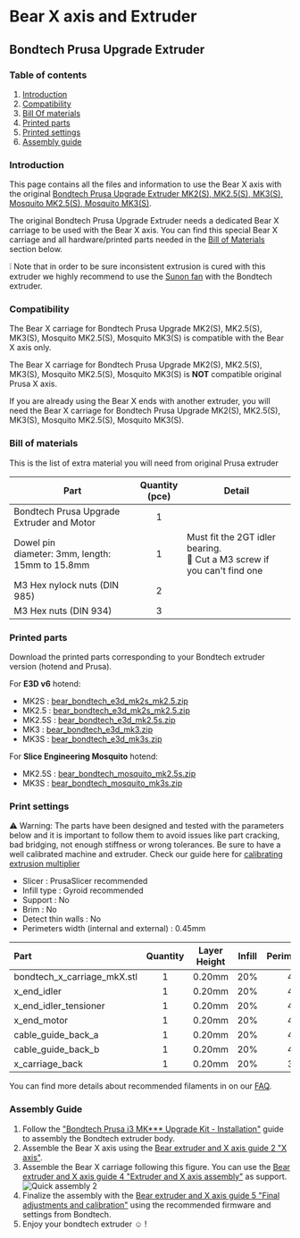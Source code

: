 # Bear X axis and Extruder

## Bondtech Prusa Upgrade Extruder

### Table of contents
  1. [Introduction](#introduction)
  1. [Compatibility](#compatibility)
  1. [Bill Of materials](#bill-of-materials)
  1. [Printed parts](#printed-parts)
  1. [Printed settings](#printed-settings)
  1. [Assembly guide](#assembly-guide)



### Introduction

This page contains all the files and information to use the Bear X axis with the original [Bondtech Prusa Upgrade Extruder MK2(S), MK2.5(S), MK3(S), Mosquito MK2.5(S), Mosquito MK3(S)](https://www.bondtech.se/en/product-category/upgrade-kits/prusa/).

The original Bondtech Prusa Upgrade Extruder needs a dedicated Bear X carriage to be used with the Bear X axis. You can find this special Bear X carriage and all hardware/printed parts needed in the [Bill of Materials](#bill-of-materials) section below.

:grey_exclamation: Note that in order to be sure inconsistent extrusion is cured with this extruder we highly recommend to use the [Sunon fan](../hotend_fan) with the Bondtech extruder.



### Compatibility

The Bear X carriage for Bondtech Prusa Upgrade MK2(S), MK2.5(S), MK3(S), Mosquito MK2.5(S), Mosquito MK3(S) is compatible with the Bear X axis only.

The Bear X carriage for Bondtech Prusa Upgrade MK2(S), MK2.5(S), MK3(S), Mosquito MK2.5(S), Mosquito MK3(S) is **NOT** compatible original Prusa X axis.

If you are already using the Bear X ends with another extruder, you will need the Bear X carriage for Bondtech Prusa Upgrade MK2(S), MK2.5(S), MK3(S), Mosquito MK2.5(S), Mosquito MK3(S).



### Bill of materials

This is the list of extra material you will need from original Prusa extruder

| Part     | Quantity<br>(pce) | Detail |
|----------|:---------------:|--------|
| Bondtech Prusa Upgrade Extruder and Motor | 1 | |
| Dowel pin<br/>diameter: 3mm, length: 15mm to 15.8mm | 1 | Must fit the 2GT idler bearing.<br/>:pushpin: Cut a M3 screw if you can't find one |
| M3 Hex nylock nuts (DIN 985) | 2 | |
| M3 Hex nuts (DIN 934) | 3 | |



### Printed parts

Download the printed parts corresponding to your Bondtech extruder version (hotend and Prusa).

For **E3D v6** hotend:
  * MK2S : [bear_bondtech_e3d_mk2s_mk2.5.zip](printed_parts/bear_bondtech_e3d_mk2s_mk2.5.zip?raw=true)
  * MK2.5 : [bear_bondtech_e3d_mk2s_mk2.5.zip](printed_parts/bear_bondtech_e3d_mk2s_mk2.5.zip?raw=true)
  * MK2.5S : [bear_bondtech_e3d_mk2.5s.zip](printed_parts/bear_bondtech_e3d_mk2.5s.zip?raw=true)
  * MK3 : [bear_bondtech_e3d_mk3.zip](printed_parts/bear_bondtech_e3d_mk3.zip?raw=true)
  * MK3S : [bear_bondtech_e3d_mk3s.zip](printed_parts/bear_bondtech_e3d_mk3s.zip?raw=true)

For **Slice Engineering Mosquito** hotend:
  * MK2.5S : [bear_bondtech_mosquito_mk2.5s.zip](printed_parts/bear_bondtech_mosquito_mk2.5s.zip?raw=true)
  * MK3S : [bear_bondtech_mosquito_mk3s.zip](printed_parts/bear_bondtech_mosquito_mk3s.zip?raw=true)



### Print settings

:warning: Warning: The parts have been designed and tested with the parameters below and it is important to follow them to avoid issues like part cracking, bad bridging, not enough stiffness or wrong tolerances. Be sure to have a well calibrated machine and extruder. Check our guide here for [calibrating extrusion multiplier](https://guides.bear-lab.com/Guide/Extrusion+multiplier+and+filament+diameter/8?lang=en)

  * Slicer : PrusaSlicer recommended
  * Infill type : Gyroid recommended
  * Support : No
  * Brim : No
  * Detect thin walls : No
  * Perimeters width (internal and external) : 0.45mm

| Part | Quantity | Layer Height | Infill | Perimeters | Top/Bottom Layers | Filament Type |
|:-----|:--------:|:------------:|:------:|:----------:|:-----------------:|:-------------:|
| bondtech_x_carriage_mkX.stl | 1 | 0.20mm | 20% | 4 | 5 | PETG |
| x_end_idler                 | 1 | 0.20mm | 20% | 4 | 5 | PETG |
| x_end_idler_tensioner       | 1 | 0.20mm | 20% | 4 | 5 | PETG |
| x_end_motor                 | 1 | 0.20mm | 20% | 4 | 5 | PETG |
| cable_guide_back_a          | 1 | 0.20mm | 20% | 4 | 5 | PETG |
| cable_guide_back_b          | 1 | 0.20mm | 20% | 4 | 5 | PETG |
| x_carriage_back             | 1 | 0.20mm | 20% | 3 | 5 | PETG |

You can find more details about recommended filaments in on our [FAQ](https://guides.bear-lab.com/Wiki/Bear_FAQ).


### Assembly Guide

  1. Follow the ["Bondtech Prusa i3 MK*** Upgrade Kit - Installation"](https://support.bondtech.se/c/Prusa) guide to assembly the Bondtech extruder body.
  1. Assemble the Bear X axis using the [Bear extruder and X axis guide 2 "X axis"](https://guides.bear-lab.com/Guide/2.+X+axis/17?lang=en).
  1. Assemble the Bear X carriage following this figure. You can use the [Bear extruder and X axis guide 4 "Extruder and X axis assembly"](https://guides.bear-lab.com/Guide/4.+Extruder+and+X+axis+assembly/20?lang=en) as support.
    ![Quick assembly 2](assembly/quick_assembly_2.jpg)
  1. Finalize the assembly with the [Bear extruder and X axis guide 5 "Final adjustments and calibration"](https://guides.bear-lab.com/Guide/5.+Final+adjustments+and+calibration/14?lang=en) using the recommended firmware and settings from Bondtech.
  1. Enjoy your bondtech extruder :relaxed: !

